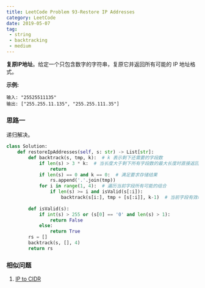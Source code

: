 ```yaml
---
title: LeetCode Problem 93-Restore IP Addresses
category: LeetCode
date: 2019-05-07
tag:
 - string
 - backtracking
 - medium
---
```


**复原IP地址**。给定一个只包含数字的字符串，复原它并返回所有可能的 IP 地址格式。

**示例:**

```
输入: "25525511135"
输出: ["255.255.11.135", "255.255.111.35"]
```

<!-- more -->

### 思路一

递归解决。

```python
class Solution:
    def restoreIpAddresses(self, s: str) -> List[str]:
        def backtrack(s, tmp, k):  # k 表示剩下还需要的字段数
            if len(s) > 3 * k:  # 当长度大于剩下所有字段数的最大长度时直接返回
                return
            if len(s) == 0 and k == 0:  # 满足要求存储结果
                rs.append('.'.join(tmp))
            for i in range(1, 4):  # 遍历当前字段所有可能的组合
                if len(s) >= i and isValid(s[:i]):
                    backtrack(s[i:], tmp + [s[:i]], k-1)  # 当前字段有效时递归寻找下一个有效字段
                    
        def isValid(s):
            if int(s) > 255 or (s[0] == '0' and len(s) > 1):
                return False
            else:
                return True
        rs = []
        backtrack(s, [], 4)
        return rs
```

### 相似问题

1. [IP to CIDR](https://leetcode.com/problems/ip-to-cidr/)